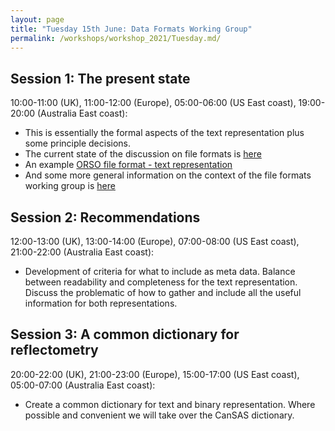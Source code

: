 ```yaml
---
layout: page
title: "Tuesday 15th June: Data Formats Working Group"
permalink: /workshops/workshop_2021/Tuesday.md/
---
```


## Session 1: The present state
10:00-11:00 (UK), 11:00-12:00 (Europe), 05:00-06:00 (US East coast), 19:00-20:00 (Australia East coast): 
- This is essentially the formal aspects of the text representation plus some principle decisions.
- The current state of the discussion on file formats is [here](https://www.reflectometry.org/projects/file_formats/tasks/meeting_2021-03-22/)
- An example [ORSO file format - text representation](https://www.reflectometry.org/projects/file_formats/tasks/text_representation/)
- And some more general information on the context of the file formats working group is [here](https://www.reflectometry.org/working_groups/file_formats/)

## Session 2: Recommendations
12:00-13:00 (UK), 13:00-14:00 (Europe), 07:00-08:00 (US East coast), 21:00-22:00 (Australia East coast): 
- Development of criteria for what to include as meta data. Balance between readability and completeness for the text representation. Discuss the problematic of how to gather and include all the useful information for both representations.

## Session 3: A common dictionary for reflectometry
20:00-22:00 (UK), 21:00-23:00 (Europe), 15:00-17:00 (US East coast), 05:00-07:00 (Australia East coast): 
- Create a common dictionary for text and binary representation. Where possible and convenient we will take over the CanSAS dictionary.
